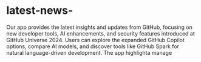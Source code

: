 # latest-news-
Our app provides the latest insights and updates from GitHub, focusing on new developer tools, AI enhancements, and security features introduced at GitHub Universe 2024. Users can explore the expanded GitHub Copilot options, compare AI models, and discover tools like GitHub Spark for natural language-driven development. The app highlighta manage
